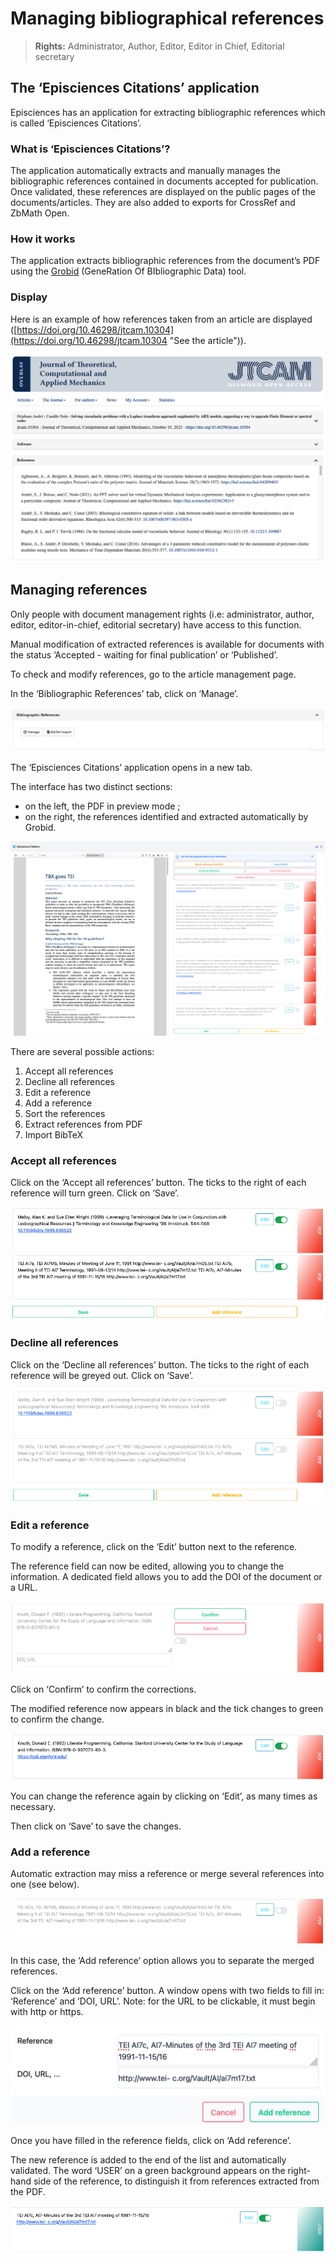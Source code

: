 # Managing bibliographical references

> **Rights:** Administrator, Author, Editor, Editor in Chief, Editorial secretary

## The ‘Episciences Citations’ application
Episciences has an application for extracting bibliographic references which is called ‘Episciences Citations’.

### What is ‘Episciences Citations’?
The application automatically extracts and manually manages the bibliographic references contained in documents accepted for publication. Once validated, these references are displayed on the public pages of the documents/articles. They are also added to exports for CrossRef and ZbMath Open.

### How it works
The application extracts bibliographic references from the document’s PDF using the [Grobid](https://grobid.readthedocs.io/en/latest/ "Grobid") (GeneRation Of BIbliographic Data) tool.

### Display
Here is an example of how references taken from an article are displayed ([https://doi.org/10.46298/jtcam.10304](https://doi.org/10.46298/jtcam.10304 "See the article")). 

![References: example of a public display](img/citations-0.png "References: example of a public display")

## Managing references
Only people with document management rights (i.e: administrator, author, editor, editor-in-chief, editorial secretary) have access to this function.

Manual modification of extracted references is available for documents with the status ‘Accepted - waiting for final publication’ or ‘Published’.

To check and modify references, go to the article management page.

In the ‘Bibliographic References’ tab, click on ‘Manage’.

![References: Managing bibliographic references](img/citations-1.png "References: Managing bibliographic references")

The ‘Episciences Citations’ application opens in a new tab.

The interface has two distinct sections:

- on the left, the PDF in preview mode ;
- on the right, the references identified and extracted automatically by Grobid.

![Episciences Citations](img/citations-2.png "Episciences Citations")

There are several possible actions:

1. Accept all references 
2. Decline all references 
3. Edit a reference 
4. Add a reference 
5. Sort the references 
6. Extract references from PDF 
7. Import BibTeX

### Accept all references
Click on the ‘Accept all references’ button. The ticks to the right of each reference will turn green. Click on ‘Save’.

![Accept all references](img/citations-3.png "Accept all references")

### Decline all references
Click on the ‘Decline all references’ button. The ticks to the right of each reference will be greyed out. Click on ‘Save’.

![Decline all references](img/citations-4.png "Decline all references")

### Edit a reference
To modify a reference, click on the ‘Edit’ button next to the reference.

The reference field can now be edited, allowing you to change the information. A dedicated field allows you to add the DOI of the document or a URL.

![Edit a reference](img/citations-5.png "Edit a reference")

Click on ‘Confirm’ to confirm the corrections.

The modified reference now appears in black and the tick changes to green to confirm the change.

![Displaying a modified reference](img/citations-6.png "Displaying a modified reference")

You can change the reference again by clicking on ‘Edit’, as many times as necessary.

Then click on ‘Save’ to save the changes.

### Add a reference
Automatic extraction may miss a reference or merge several references into one (see below).

![Merging several references](img/citations-7.png "Merging several references")

In this case, the ‘Add reference’ option allows you to separate the merged references.

Click on the ‘Add reference’ button. A window opens with two fields to fill in: ‘Reference’ and ‘DOI, URL’.
Note: for the URL to be clickable, it must begin with http or https.

![Add a reference](img/citations-8.png "Add a reference")

Once you have filled in the reference fields, click on ‘Add reference’.

The new reference is added to the end of the list and automatically validated. The word ‘USER’ on a green background appears on the right-hand side of the reference, to distinguish it from references extracted from the PDF.

![Displaying the new reference](img/citations-8.1.png "Displaying the new reference")
